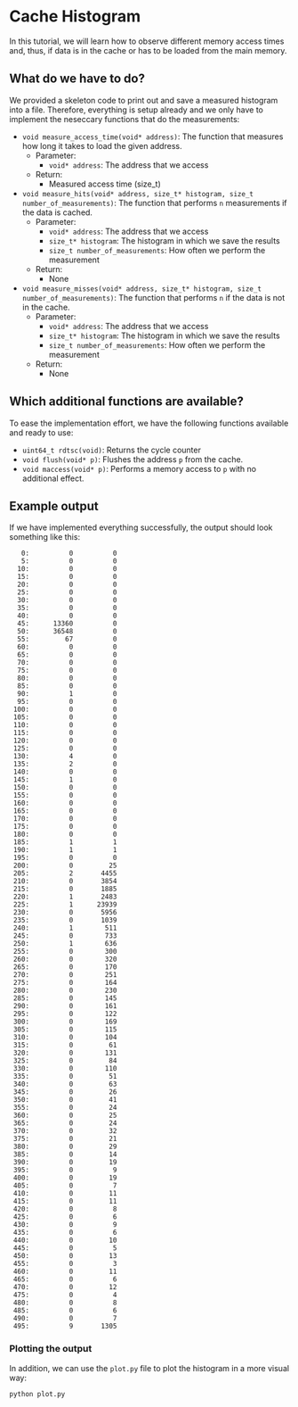 # Cache Histogram

In this tutorial, we will learn how to observe different memory access times and, thus, if data is in the cache or has to be loaded from the main memory.

## What do we have to do?

We provided a skeleton code to print out and save a measured histogram into a file.
Therefore, everything is setup already and we only have to implement the neseccary functions that do the measurements:

  * ``void measure_access_time(void* address)``: The function that measures how long it takes to load the given address.
      * Parameter:
        * ``void* address``: The address that we access
      * Return:
        * Measured access time (size_t)
  * ``void measure_hits(void* address, size_t* histogram, size_t number_of_measurements)``: The function that performs ``n`` measurements if the data is cached.
      * Parameter:
        * ``void* address``: The address that we access
        * ``size_t* histogram``: The histogram in which we save the results
        * ``size_t number_of_measurements``: How often we perform the measurement
      * Return:
        * None
  * ``void measure_misses(void* address, size_t* histogram, size_t number_of_measurements)``: The function that performs ``n`` if the data is not in the cache.
      * Parameter:
        * ``void* address``: The address that we access
        * ``size_t* histogram``: The histogram in which we save the results
        * ``size_t number_of_measurements``: How often we perform the measurement
      * Return:
        * None

## Which additional functions are available?

To ease the implementation effort, we have the following functions available and ready to use:

  * ``uint64_t rdtsc(void)``: Returns the cycle counter
  * ``void flush(void* p)``: Flushes the address ``p`` from the cache.
  * ``void maccess(void* p)``: Performs a memory access to ``p`` with no additional effect.


## Example output

If we have implemented everything successfully, the output should look something like this:

       0:          0          0
       5:          0          0
      10:          0          0
      15:          0          0
      20:          0          0
      25:          0          0
      30:          0          0
      35:          0          0
      40:          0          0
      45:      13360          0
      50:      36548          0
      55:         67          0
      60:          0          0
      65:          0          0
      70:          0          0
      75:          0          0
      80:          0          0
      85:          0          0
      90:          1          0
      95:          0          0
     100:          0          0
     105:          0          0
     110:          0          0
     115:          0          0
     120:          0          0
     125:          0          0
     130:          4          0
     135:          2          0
     140:          0          0
     145:          1          0
     150:          0          0
     155:          0          0
     160:          0          0
     165:          0          0
     170:          0          0
     175:          0          0
     180:          0          0
     185:          1          1
     190:          1          1
     195:          0          0
     200:          0         25
     205:          2       4455
     210:          0       3854
     215:          0       1885
     220:          1       2483
     225:          1      23939
     230:          0       5956
     235:          0       1039
     240:          1        511
     245:          0        733
     250:          1        636
     255:          0        300
     260:          0        320
     265:          0        170
     270:          0        251
     275:          0        164
     280:          0        230
     285:          0        145
     290:          0        161
     295:          0        122
     300:          0        169
     305:          0        115
     310:          0        104
     315:          0         61
     320:          0        131
     325:          0         84
     330:          0        110
     335:          0         51
     340:          0         63
     345:          0         26
     350:          0         41
     355:          0         24
     360:          0         25
     365:          0         24
     370:          0         32
     375:          0         21
     380:          0         29
     385:          0         14
     390:          0         19
     395:          0          9
     400:          0         19
     405:          0          7
     410:          0         11
     415:          0         11
     420:          0          8
     425:          0          6
     430:          0          9
     435:          0          6
     440:          0         10
     445:          0          5
     450:          0         13
     455:          0          3
     460:          0         11
     465:          0          6
     470:          0         12
     475:          0          4
     480:          0          8
     485:          0          6
     490:          0          7
     495:          9       1305

### Plotting the output

In addition, we can use the ``plot.py`` file to plot the histogram in a more visual way:

    python plot.py

